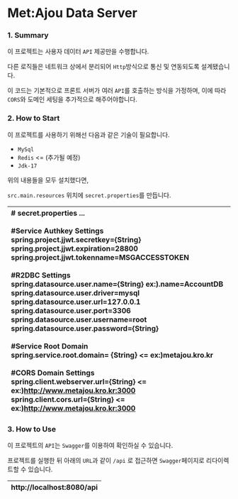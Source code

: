 # Met:Ajou Data Server



### 1. Summary

이 프로젝트는 사용자 데이터 `API` 제공만을 수행합니다.

다른 로직들은 네트워크 상에서 분리되어 `Http`방식으로 통신 및 연동되도록 설계됐습니다.

이 코드는 기본적으로 프론트 서버가 여러 `API`를 호출하는 방식을 가정하며, 이에 따라 `CORS`와 도메인 세팅을 추가적으로 해주어야합니다.



### 2. How to Start

이 프로젝트를 사용하기 위해선 다음과 같은 기술이 필요합니다.

* `MySql`
* `Redis` <= (추가될 예정)
* `Jdk-17`

위의 내용들을 모두 설치했다면,

 `src.main.resources` 위치에 `secret.properties`를 만듭니다.

| # secret.properties ...<br/><br/>#Service Authkey Settings<br/>spring.project.jjwt.secretkey={String}<br/>spring.project.jjwt.expiration=28800<br/>spring.project.jjwt.tokenname=MSGACCESSTOKEN<br/><br/>#R2DBC Settings<br/>spring.datasource.user.name={String} ex:).name=AccountDB<br/>spring.datasource.user.driver=mysql<br/>spring.datasource.user.url=127.0.0.1<br/>spring.datasource.user.port=3306<br/>spring.datasource.user.username=root<br/>spring.datasource.user.password={String}<br/><br/>#Service Root Domain<br/>spring.service.root.domain= {String} <= ex:)metajou.kro.kr<br/><br/>#CORS Domain Settings<br/>spring.client.webserver.url={String} <= ex:)http://www.metajou.kro.kr:3000<br/>spring.client.cors.url={String} <= ex:)http://www.metajou.kro.kr:3000 |
| :----------------------------------------------------------- |



### 3. How to Use

이 프로젝트의 `API`는 `Swagger`를 이용하여 확인하실 수 있습니다.

프로젝트를 실행한 뒤 아래의 `URL`과 같이 `/api` 로 접근하면 `Swagger`페이지로 리다이렉트할 수 있습니다.

| http://localhost:8080/api |
| :------------------------ |

